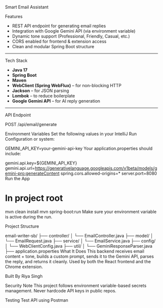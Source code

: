 Smart Email Assistant

 Features

- REST API endpoint for generating email replies
- Integration with Google Gemini API (via environment variable)
- Dynamic tone support (Professional, Friendly, Casual, etc.)
- CORS enabled for frontend & extension access
- Clean and modular Spring Boot structure

---

 Tech Stack

- **Java 17**
- **Spring Boot**
- **Maven**
- **WebClient (Spring WebFlux)** – for non-blocking HTTP
- **Jackson** – for JSON parsing
- **Lombok** – to reduce boilerplate
- **Google Gemini API** – for AI reply generation

---

API Endpoint

POST /api/email/generate

 Environment Variables
Set the following values in your IntelliJ Run Configuration or system:


GEMINI_API_KEY=your-gemini-api-key
Your application.properties should include:

gemini.api.key=${GEMINI_API_KEY}
gemini.api.url=https://generativelanguage.googleapis.com/v1beta/models/gemini-pro:generateContent
spring.cors.allowed-origins=*
server.port=8080
Run the App

# In project root
mvn clean install
mvn spring-boot:run
Make sure your environment variable is active during the run.

Project Structure

email-writer-sb/
├── controller/
│   └── EmailController.java
├── model/
│   └── EmailRequest.java
├── service/
│   └── EmailService.java
├── config/
│   └── WebClientConfig.java
├── util/
│   └── GeminiResponseParser.java
├── application.properties
 What It Does
This backend receives email content + tone, builds a custom prompt, sends it to the Gemini API, parses the reply, and returns it cleanly. Used by both the React frontend and the Chrome extension.

 Built By Riya Singh



Security Note
This project follows environment variable-based secrets management. Never hardcode API keys in public repos.

Testing
Test API using Postman





